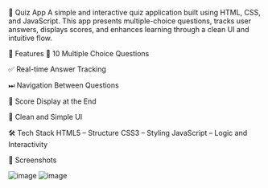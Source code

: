 🎯 Quiz App
A simple and interactive quiz application built using HTML, CSS, and JavaScript. This app presents multiple-choice questions, tracks user answers, displays scores, and enhances learning through a clean UI and intuitive flow.

🚀 Features
🧠 10 Multiple Choice Questions

✅ Real-time Answer Tracking

⏭ Navigation Between Questions

🧾 Score Display at the End

🎨 Clean and Simple UI

🛠️ Tech Stack
HTML5 – Structure
CSS3 – Styling
JavaScript – Logic and Interactivity

📸 Screenshots

![image](https://github.com/user-attachments/assets/e5c8f83c-faf9-4dc6-8b25-a3c1aa81486a)
![image](https://github.com/user-attachments/assets/456361b0-cb68-44ae-b4c5-d22d9e30ddb5)

